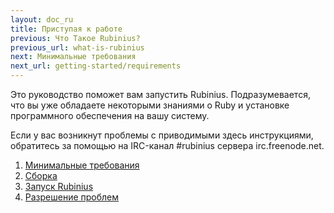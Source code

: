 ```yaml
---
layout: doc_ru
title: Приступая к работе
previous: Что Такое Rubinius?
previous_url: what-is-rubinius
next: Минимальные требования
next_url: getting-started/requirements
---
```


Это руководство поможет вам запустить Rubinius. Подразумевается, что вы уже
обладаете некоторыми знаниями о Ruby и установке программного обеспечения
на вашу систему.

Если у вас возникнут проблемы с приводимыми здесь инструкциями, обратитесь
за помощью на IRC-канал #rubinius сервера irc.freenode.net.

1. [Минимальные требования](/doc/ru/getting-started/requirements/)
1. [Сборка](/doc/ru/getting-started/building/)
1. [Запуск Rubinius](/doc/ru/getting-started/running-rubinius/)
1. [Разрешение проблем](/doc/ru/getting-started/troubleshooting/)

